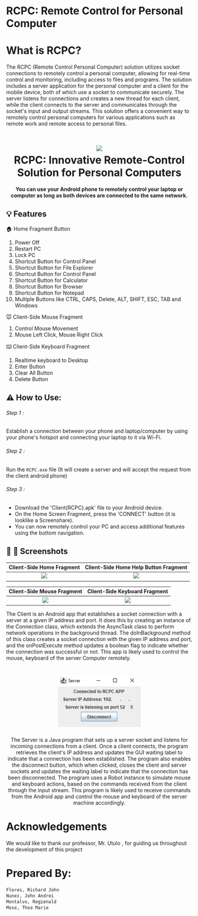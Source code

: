 
# RCPC: Remote Control for Personal Computer

# What is RCPC?
The RCPC (Remote Control Personal Computer)
solution utilizes socket connections to remotely control a personal
computer, allowing for real-time control and monitoring,
including access to files and programs. The solution includes a
server application for the personal computer and a client for the
mobile device, both of which use a socket to communicate securely.
The server listens for connections and creates a new thread for
each client, while the client connects to the server and
communicates through the socket's input and output streams.
This solution offers a convenient way to remotely control personal
computers for various applications such as remote work and
remote access to personal files.
    
    
<h1 align="center">
  <img src="https://github.com/Chardyyy07/RCPC/blob/a5367a31a8cf15767d4f56e1660658dcd05a338e/Server(RCPC)/RCPC%20SERVER/logo.jpg" width="224px"/><br/>
  RCPC: Innovative Remote-Control Solution for Personal Computers
</h1>
<p align="center"><b>You can use your Android phone to remotely control your laptop or computer as long as both devices are connected to the same network.</b></p>

## :bulb: Features
:house: Home Fragment Button
1. Power Off
2. Restart PC
3. Lock PC
4. Shortcut Button for Control Panel
5. Shortcut Button for File Explorer
6. Shortcut Button for Control Panel
7. Shortcut Button for Calculator
8. Shortcut Button for Browser
9. Shortcut Button for Notepad
10. Multiple Buttons like CTRL, CAPS, Delete, ALT, SHIFT, ESC, TAB and Windows



:mouse: Client-Side Mouse Fragment
1. Control Mouse Movement
2. Mouse Left Click, Mouse Right Click

:keyboard: Client-Side Keyboard Fragment
1. Realtime keyboard to Desktop 
2. Enter Button
3. Clear All Button
4. Delete Button


## :warning: How to Use:
###### Step 1 :
Establish a connection between your phone and laptop/computer by using your phone's hotspot and connecting your laptop to it via Wi-Fi.
###### Step 2 :
Run the `RCPC.exe` file (It will create a server and will accept the request from the client android phone)
###### Step 3 :
- Download the 'Client(RCPC).apk' file to your Android device.
- On the Home Screen Fragment, press the 'CONNECT' button (it is looklike a Screenshare).
- You can now remotely control your PC and access additional features using the bottom navigation.


## 📎 📱 Screenshots

Client-Side Home Fragment | Client-Side Home Help Button Fragment
:-------------------------:|:-------------------------:
![](https://github.com/Chardyyy07/RCPC/blob/ce4509c20ffaff1ae51258c00c589652b3f02c01/Screenshots/Client-Side%20Home%20Fragment.jpg)  |  ![](https://github.com/Chardyyy07/RCPC/blob/a5ac518a21a1c4ced2126248d264d6471fd4d8af/Screenshots/Client-Side%20Home%20%20Help%20Button%20Fragment.jpg)

Client-Side Mouse Fragment | Client-Side Keyboard Fragment
:-------------------------:|:-------------------------:
![](https://github.com/Chardyyy07/RCPC/blob/22ce23c84139b4846504b7d826949209cee2c5cc/Screenshots/Client-Side%20Mouse%20Fragment.jpg)  |  ![](https://github.com/Chardyyy07/RCPC/blob/fc14c4161829f2e68b756068b8e97579eb7f1734/Screenshots/Client-Side%20Keyboard%20Fragment.jpg)

The Client is an Android app that establishes a socket connection with a server at a given IP address and port. It does this by creating an instance of the Connection class, which extends the AsyncTask class to perform network operations in the background thread. The doInBackground method of this class creates a socket connection with the given IP address and port, and the onPostExecute method updates a boolean flag to indicate whether the connection was successful or not. This app is likely used to control the mouse, keyboard of the server Computer remotely.



<h1 align="center">
  <img src="Screenshots/Server Side.png" width="224px"/><br/>
</h1>
<p align="center">
The Server is a Java program that sets up a server socket and listens for incoming connections from a client. Once a client connects, the  program retrieves the client's IP address and updates the GUI waiting label to indicate that a connection has been established. The program also enables the disconnect button, which when clicked, closes the client and server sockets and updates the waiting label to indicate that the connection has been disconnected. The program uses a Robot instance to simulate mouse and keyboard actions, based on the commands  received from the client through the input stream. This program is likely used to receive commands from the Android app and control the mouse and keyboard of the server machine accordingly.




# Acknowledgements
We would like to thank our professor, Mr. Utulo , for guiding us throughout the development of this project

# Prepared By:
    Flores, Richard John
    Nunez, John Andrei
    Montalvo, Regienald
    Mose, Thea Marie
